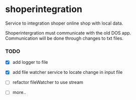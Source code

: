 # shoperintegration
Service to integration shoper online shop with local data.

Shoperintergration must communicate with the old DOS app. Communication will be done through changes to txt files.

### TODO
* [X] add logger to file
* [X] add file watcher service to locate change in input file
* [ ] refactor fileWatcher to use stream
* [ ] more..

